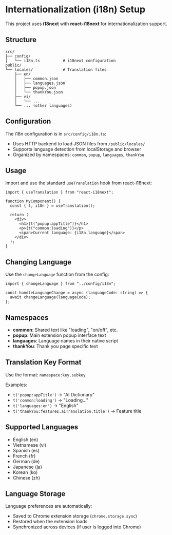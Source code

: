 # Internationalization (i18n) Setup

This project uses **i18next** with **react-i18next** for internationalization support.

## Structure

```
src/
├── config/
│   └── i18n.ts          # i18next configuration
public/
└── locales/             # Translation files
    ├── en/
    │   ├── common.json
    │   ├── languages.json
    │   ├── popup.json
    │   └── thankYou.json
    ├── vi/
    │   └── ...
    └── ... (other languages)
```

## Configuration

The i18n configuration is in `src/config/i18n.ts`:

- Uses HTTP backend to load JSON files from `/public/locales/`
- Supports language detection from localStorage and browser
- Organized by namespaces: `common`, `popup`, `languages`, `thankYou`

## Usage

Import and use the standard `useTranslation` hook from react-i18next:

```tsx
import { useTranslation } from "react-i18next";

function MyComponent() {
  const { t, i18n } = useTranslation();

  return (
    <div>
      <h1>{t("popup:appTitle")}</h1>
      <p>{t("common:loading")}</p>
      <span>Current language: {i18n.language}</span>
    </div>
  );
}
```

## Changing Language

Use the `changeLanguage` function from the config:

```tsx
import { changeLanguage } from "../config/i18n";

const handleLanguageChange = async (languageCode: string) => {
  await changeLanguage(languageCode);
};
```

## Namespaces

- **common**: Shared text like "loading", "on/off", etc.
- **popup**: Main extension popup interface text
- **languages**: Language names in their native script
- **thankYou**: Thank you page specific text

## Translation Key Format

Use the format: `namespace:key.subkey`

Examples:

- `t('popup:appTitle')` → "AI Dictionary"
- `t('common:loading')` → "Loading..."
- `t('languages:en')` → "English"
- `t('thankYou:features.aiTranslation.title')` → Feature title

## Supported Languages

- English (en)
- Vietnamese (vi)
- Spanish (es)
- French (fr)
- German (de)
- Japanese (ja)
- Korean (ko)
- Chinese (zh)

## Language Storage

Language preferences are automatically:

- Saved to Chrome extension storage (`chrome.storage.sync`)
- Restored when the extension loads
- Synchronized across devices (if user is logged into Chrome)
